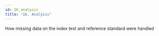```yaml
---
id: 16_analysis
title: "16. Analysis"
---
```

How missing data on the index test and reference standard were handled